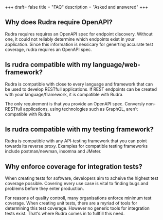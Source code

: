 +++
draft= false
title = "FAQ"
description = "Asked and answered"
+++

## Why does Rudra require OpenAPI?

Rudra requires requires an OpenAPI spec for endpoint discovery.
Without one, it could not reliably determine which endpoints exist in your application.
Since this information is nessicary for generting accurate test coverage, rudra requires an OpenAPI spec.

## Is rudra compatible with my language/web-framework?

Rudra is compatible with close to every language and framework that can be used to develop RESTfull applications.
If REST endpoints can be created with your language/framework, it is compatible with Rudra.

The only requirement is that you provide an OpenAPI spec.
Conversly non-RESTfull applications, using technologies such as GraphQL, aren't compatible with Rudra.

## Is rudra compatible with my testing framework?

Rudra is compatible with any API-testing framework that you can point towards its reverse proxy.
Examples for compatible testing frameworks include postman/newman, insomna and JMeter.

## Why enforce coverage for integration tests?

When creating tests for software, developers aim to acheive the highest test coverage possible.
Covering every use case is vital to finding bugs and problems before they enter production.

For reasons of quality controll, many organisations enforce minimum test coverage.
When creating unit tests, there are a myriad of tools for determining this test coverage.
However no generic tools for integration tests exist.
That's where Rudra comes in to fullfill this need.
